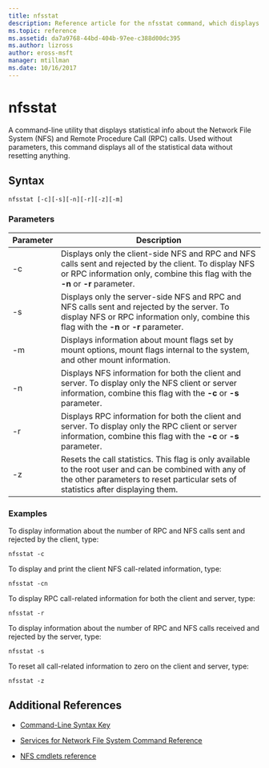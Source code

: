 ```yaml
---
title: nfsstat
description: Reference article for the nfsstat command, which displays statistical info about the Network File System (NFS) and Remote Procedure Call (RPC) calls.
ms.topic: reference
ms.assetid: da7a9768-44bd-404b-97ee-c388d00dc395
ms.author: lizross
author: eross-msft
manager: mtillman
ms.date: 10/16/2017
---
```


# nfsstat

A command-line utility that displays statistical info about the Network File System (NFS) and Remote Procedure Call (RPC) calls. Used without parameters, this command displays all of the statistical data without resetting anything.

## Syntax

```
nfsstat [-c][-s][-n][-r][-z][-m]
```

### Parameters

| Parameter | Description |
| --------- | ----------- |
| -c | Displays only the client-side NFS and RPC and NFS calls sent and rejected by the client. To display NFS or RPC information only, combine this flag with the **-n** or **-r** parameter. |
| -s | Displays only the server-side NFS and RPC and NFS calls sent and rejected by the server. To display NFS or RPC information only, combine this flag with the **-n** or **-r** parameter. |
| -m | Displays information about mount flags set by mount options, mount flags internal to the system, and other mount information. |
| -n | Displays NFS information for both the client and server. To display only the NFS client or server information, combine this flag with the **-c** or **-s** parameter. |
| -r | Displays RPC information for both the client and server. To display only the RPC client or server information, combine this flag with the **-c** or **-s** parameter. |
| -z | Resets the call statistics. This flag is only available to the root user and can be combined with any of the other parameters to reset particular sets of statistics after displaying them. |

### Examples

To display information about the number of RPC and NFS calls sent and rejected by the client, type:

```
nfsstat -c
```

To display and print the client NFS call-related information, type:

```
nfsstat -cn
```

To display RPC call-related information for both the client and server, type:

```
nfsstat -r
```

To display information about the number of RPC and NFS calls received and rejected by the server, type:

```
nfsstat -s
```

To reset all call-related information to zero on the client and server, type:

```
nfsstat -z
```

## Additional References

- [Command-Line Syntax Key](command-line-syntax-key.md)

- [Services for Network File System Command Reference](services-for-network-file-system-command-reference.md)

- [NFS cmdlets reference](/powershell/module/nfs)
